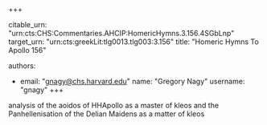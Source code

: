 +++


citable_urn: "urn:cts:CHS:Commentaries.AHCIP:HomericHymns.3.156.4SGbLnp"
target_urn: "urn:cts:greekLit:tlg0013.tlg003:3.156"
title: "Homeric Hymns To Apollo 156"

authors:
- email: "gnagy@chs.harvard.edu"
  name: "Gregory Nagy"
  username: "gnagy"
+++

<p>analysis of the aoidos of HHApollo as a master of kleos and the Panhellenisation of the Delian Maidens as a matter of kleos</p>